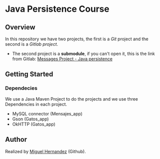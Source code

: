 # **Java Persistence Course**

## Overview

In this repository we have two projects, the first is a *Git* project and the second is a *Gitlab project*. 


- The second project is a **submodule**, if you can't open it, this is the link from Gitlab: [Messages Project - Java persistence](https://gitlab.com/Santia0098/mensajes_app "Messages Project - Java persistence")

## Getting Started

### Dependecies

We use a Java Maven Project to do the projects and we use three Dependencies in each project.
- MySQL connector (Mensajes_app)
- Gson (Gatos_app)
- OkHTTP (Gatos_app)

## Author
Realized by [Miguel Hernandez](https://github.com/Santia0098 "Miguel Hernandez") (Github).

